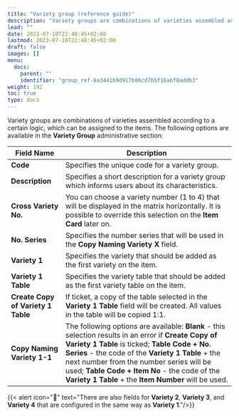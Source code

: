 ```yaml
---
title: "Variety group (reference guide)"
description: "Variety groups are combinations of varieties assembled according to a certain logic, which can be assigned to the items."
lead: ""
date: 2023-07-10T22:48:45+02:00
lastmod: 2023-07-10T22:48:45+02:00
draft: false
images: []
menu:
  docs:
    parent: ""
    identifier: "group_ref-6a3441b9d917b06cd7b5f16abf8addb3"
weight: 192
toc: true
type: docs
---
```

Variety groups are combinations of varieties assembled according to a certain logic, which can be assigned to the items. The following options are available in the **Variety Group** administrative section: 


| Field Name      | Description |
| ----------- | ----------- |
| **Code**       | Specifies the unique code for a variety group.    |
| **Description**   | Specifies a short description for a variety group which informs users about its characteristics.      |
| **Cross Variety No.**  | You can choose a variety number (1 to 4) that will be displayed in the matrix horizontally. It is possible to override this selection on the **Item Card** later on.  |
| **No. Series** | Specifies the number series that will be used in the **Copy Naming Variety X** field.  |
| **Variety 1** | Specifies the variety that should be added as the first variety on the item. |
| **Variety 1 Table** | Specifies the variety table that should be added as the first variety table on the item. | 
| **Create Copy of Variety 1 Table** | If ticket, a copy of the table selected in the **Variety 1 Table** field will be created. All values in the table will be copied 1:1. |
| **Copy Naming Variety 1-1** | The following options are available: **Blank** - this selection results in an error if **Create Copy of Variety 1 Table** is ticked; **Table Code + No. Series** - the code of the **Variety 1 Table** + the next number from the number series will be used; **Table Code + Item No** - the code of the **Variety 1 Table** + the **Item Number** will be used.

{{< alert icon="📝" text="There are also fields for **Variety 2**, **Variety 3**, and **Variety 4** that are configured in the same way as **Variety 1**."/>}}
